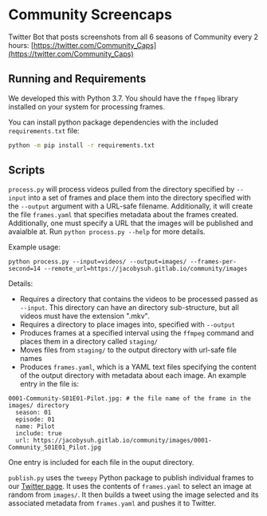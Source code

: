 # Community Screencaps

Twitter Bot that posts screenshots from all 6 seasons of Community every 2 hours: [https://twitter.com/Community_Caps](https://twitter.com/Community_Caps)

## Running and Requirements

We developed this with Python 3.7. You should have the `ffmpeg` library installed on your system for processing frames.

You can install python package dependencies with the included `requirements.txt` file:
```bash
python -m pip install -r requirements.txt
```

## Scripts

`process.py` will process videos pulled from the directory specified by `--input` into a set of frames and place them into the directory specified with the `--output` argument with a URL-safe filename. Additionally, it will create the file `frames.yaml` that specifies metadata about the frames created. Additionally, one must specify a URL that the images will be published and avaialble at. Run `python process.py --help` for more details.

Example usage:
```
python process.py --input=videos/ --output=images/ --frames-per-second=14 --remote_url=https://jacobysuh.gitlab.io/community/images
```

Details:
- Requires a directory that contains the videos to be processed passed as `--input`. This directory can have an directory sub-structure, but all videos must have the extension ".mkv".
- Requires a directory to place images into, specified with `--output`
- Produces frames at a specified interval using the `ffmpeg` command and places them in a directory called `staging/`
- Moves files from `staging/` to the output directory with url-safe file names
- Produces `frames.yaml`, which is a YAML text files specifying the content of the output directory with metadata about each image. An example entry in the file is:
```
0001-Community-S01E01-Pilot.jpg: # the file name of the frame in the images/ directory
  season: 01
  episode: 01
  name: Pilot
  include: true
  url: https://jacobysuh.gitlab.io/community/images/0001-Community_S01E01_Pilot.jpg
```
One entry is included for each file in the ouput directory.

`publish.py` uses the `tweepy` Python package to publish individual frames to our [Twitter page](https://twitter.com/Community_Caps). It uses the contents of `frames.yaml` to select an image at random from `images/`. It then builds a tweet using the image selected and its associated metadata from `frames.yaml` and pushes it to Twitter.

